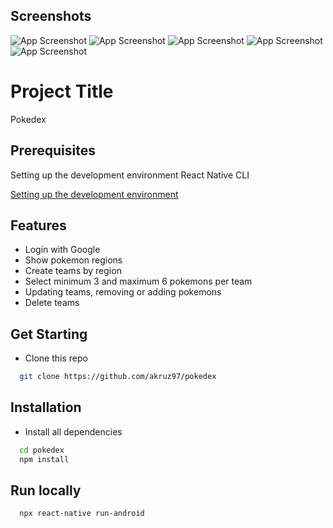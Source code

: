 ## Screenshots

![App Screenshot](https://iili.io/yMjGC7.md.jpg)
![App Screenshot](https://iili.io/yMjap4.md.jpg)
![App Screenshot](https://iili.io/yMjlTl.md.jpg)
![App Screenshot](https://iili.io/yMj1QS.md.jpg)
![App Screenshot](https://iili.io/yMj0j2.md.jpg)

# Project Title

Pokedex

## Prerequisites

Setting up the development environment React Native CLI

[Setting up the development environment](https://reactnative.dev/docs/environment-setup)

## Features

- Login with Google
- Show pokemon regions
- Create teams by region
- Select minimum 3 and maximum 6 pokemons per team
- Updating teams, removing or adding pokemons
- Delete teams

## Get Starting

* Clone this repo

```bash
  git clone https://github.com/akruz97/pokedex
```

## Installation

* Install all dependencies

```bash
  cd pokedex
  npm install
```
## Run locally

```bash
  npx react-native run-android
```


